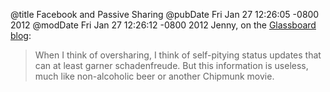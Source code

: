 @title Facebook and Passive Sharing
@pubDate Fri Jan 27 12:26:05 -0800 2012
@modDate Fri Jan 27 12:26:12 -0800 2012
Jenny, on the <a href="http://glassboard.com/blog/2012/01/27/passive-sharing-is-the-new-oversharing-on-facebook/">Glassboard blog</a>:

>When I think of oversharing, I think of self-pitying status updates that can at least garner schadenfreude. But this information is useless, much like non-alcoholic beer or another Chipmunk movie.
